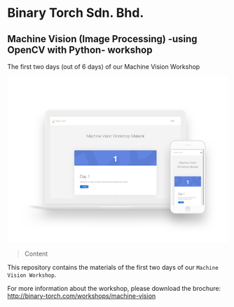 # Binary Torch Sdn. Bhd.

## Machine Vision (Image Processing) -using OpenCV with Python- workshop

The first two days (out of 6 days) of our Machine Vision Workshop

![preview](https://raw.githubusercontent.com/binary-torch/machine-vision-workshop/master/public/images/show.png)

> Content

This repository contains the materials of the first two days of our ```Machine Vision Workshop```.

For more information about the workshop, please download the brochure:
http://binary-torch.com/workshops/machine-vision

